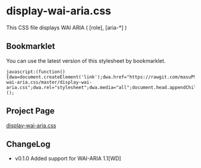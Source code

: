 # display-wai-aria.css
This CSS file displays WAI ARIA ( [role], [aria-*] )

## Bookmarklet

You can use the latest version of this stylesheet by bookmarklet.

```
javascript:(function(){dwa=document.createElement('link');dwa.href="https://rawgit.com/masuP9/display-wai-aria.css/master/display-wai-aria.css";dwa.rel="stylesheet";dwa.media="all";document.head.appendChild(dwa);})();
```

## Project Page

[display-wai-aria.css](http://masup9.github.io/display-wai-aria.css/)

## ChangeLog

- v0.1.0 Added support for WAI-ARIA 1.1[WD]